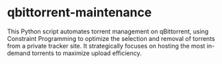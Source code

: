 # qbittorrent-maintenance

This Python script automates torrent management on qBittorrent, using Constraint Programming to optimize the selection and removal of torrents from a private tracker site. It strategically focuses on hosting the most in-demand torrents to maximize upload efficiency.
